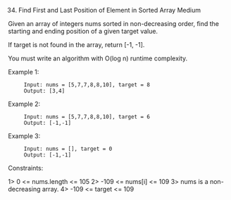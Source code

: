34. Find First and Last Position of Element in Sorted Array
    Medium

Given an array of integers nums sorted in non-decreasing order, find the starting and ending position of a given target value.

If target is not found in the array, return [-1, -1].

You must write an algorithm with O(log n) runtime complexity.

Example 1:

         Input: nums = [5,7,7,8,8,10], target = 8
         Output: [3,4]

Example 2:

         Input: nums = [5,7,7,8,8,10], target = 6
         Output: [-1,-1]

Example 3:

         Input: nums = [], target = 0
         Output: [-1,-1]

Constraints:

1> 0 <= nums.length <= 105
2> -109 <= nums[i] <= 109
3> nums is a non-decreasing array.
4> -109 <= target <= 109
